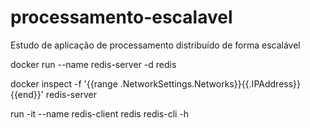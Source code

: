 # processamento-escalavel
Estudo de aplicação de processamento distribuído de forma escalável


docker run --name redis-server -d redis

docker inspect -f '{{range .NetworkSettings.Networks}}{{.IPAddress}}{{end}}' redis-server

run -it --name redis-client redis redis-cli -h <ip-address-of-redis-server>
